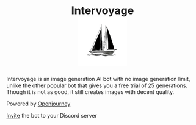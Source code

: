<h1 align="center">Intervoyage<br><img src="assets/logo.png" width=128></h1>

Intervoyage is an image generation AI bot with no image generation limit, unlike the other popular bot that gives you a free trial of 25 generations. Though it is not as good, it still creates images with decent quality.

Powered by [Openjourney](https://huggingface.co/prompthero/openjourney)

[Invite](https://discord.com/api/oauth2/authorize?client_id=1076395857961811988&permissions=0&scope=bot%20applications.commands) the bot to your Discord server
